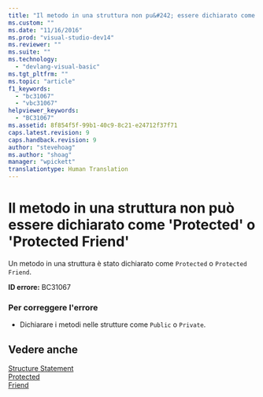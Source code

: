```yaml
---
title: "Il metodo in una struttura non pu&#242; essere dichiarato come &#39;Protected&#39; o &#39;Protected Friend&#39; | Microsoft Docs"
ms.custom: ""
ms.date: "11/16/2016"
ms.prod: "visual-studio-dev14"
ms.reviewer: ""
ms.suite: ""
ms.technology: 
  - "devlang-visual-basic"
ms.tgt_pltfrm: ""
ms.topic: "article"
f1_keywords: 
  - "bc31067"
  - "vbc31067"
helpviewer_keywords: 
  - "BC31067"
ms.assetid: 8f854f5f-99b1-40c9-8c21-e24712f37f71
caps.latest.revision: 9
caps.handback.revision: 9
author: "stevehoag"
ms.author: "shoag"
manager: "wpickett"
translationtype: Human Translation
---
```

# Il metodo in una struttura non pu&#242; essere dichiarato come &#39;Protected&#39; o &#39;Protected Friend&#39;
Un metodo in una struttura è stato dichiarato come `Protected` o `Protected Friend`.  
  
 **ID errore:** BC31067  
  
### Per correggere l'errore  
  
-   Dichiarare i metodi nelle strutture come `Public` o `Private`.  
  
## Vedere anche  
 [Structure Statement](../../visual-basic/language-reference/statements/structure-statement.md)   
 [Protected](../../visual-basic/language-reference/modifiers/protected.md)   
 [Friend](../../visual-basic/language-reference/modifiers/friend.md)